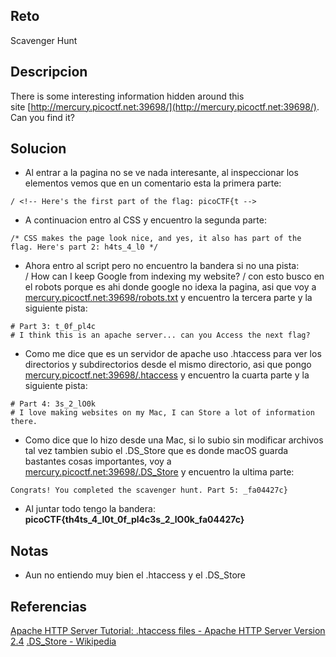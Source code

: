 
## Reto
 Scavenger Hunt
## Descripcion
There is some interesting information hidden around this site [http://mercury.picoctf.net:39698/](http://mercury.picoctf.net:39698/). Can you find it?
## Solucion
- Al entrar a la pagina no se ve nada interesante, al inspeccionar los elementos vemos que en un comentario esta la primera parte:
~~~
/ <!-- Here's the first part of the flag: picoCTF{t -->

~~~
- A continuacion entro al CSS y encuentro la segunda parte:
~~~
/* CSS makes the page look nice, and yes, it also has part of the flag. Here's part 2: h4ts_4_l0 */
~~~
- Ahora entro al script pero no encuentro la bandera si no una pista:   
/ How can I keep Google from indexing my website? /
con esto busco en el robots porque es ahi donde google no idexa la pagina, asi que voy a [mercury.picoctf.net:39698/robots.txt](http://mercury.picoctf.net:39698/robots.txt) y encuentro la tercera parte y la siguiente pista:
~~~
# Part 3: t_0f_pl4c
# I think this is an apache server... can you Access the next flag?
~~~

- Como me dice que es un servidor de apache uso .htaccess para ver los directorios y subdirectorios desde el mismo directorio, asi que pongo [mercury.picoctf.net:39698/.htaccess](http://mercury.picoctf.net:39698/.htaccess) y encuentro la cuarta parte y la siguiente pista:
~~~
# Part 4: 3s_2_lO0k
# I love making websites on my Mac, I can Store a lot of information there.
~~~
- Como dice que lo hizo desde una Mac, si lo subio sin modificar archivos tal vez tambien subio el .DS_Store que es donde macOS guarda bastantes cosas importantes, voy a [mercury.picoctf.net:39698/.DS_Store](http://mercury.picoctf.net:39698/.DS_Store) y encuentro la ultima parte:
~~~
Congrats! You completed the scavenger hunt. Part 5: _fa04427c}
~~~
- Al juntar todo tengo la bandera: **picoCTF{th4ts_4_l0t_0f_pl4c3s_2_lO0k_fa04427c}**
## Notas
- Aun no entiendo muy bien el .htaccess y el .DS_Store
## Referencias
[Apache HTTP Server Tutorial: .htaccess files - Apache HTTP Server Version 2.4](https://httpd.apache.org/docs/2.4/en/howto/htaccess.html)
[.DS_Store - Wikipedia](https://en.wikipedia.org/wiki/.DS_Store)